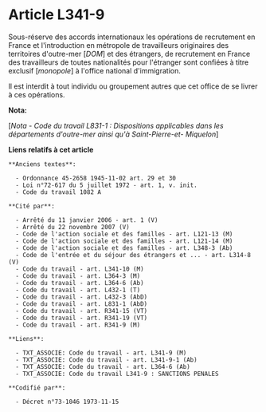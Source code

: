 # Article L341-9

Sous-réserve des accords internationaux les opérations de recrutement en France et l'introduction en métropole de
travailleurs originaires des territoires d'outre-mer [*DOM*] et des étrangers, de recrutement en France des travailleurs de
toutes nationalités pour l'étranger sont confiées à titre exclusif [*monopole*] à l'office national d'immigration.

Il est interdit à tout individu ou groupement autres que cet office de se livrer à ces opérations.

**Nota:**

[*Nota - Code du travail L831-1 : Dispositions applicables dans les départements d'outre-mer ainsi qu'à Saint-Pierre-et-
Miquelon*]

**Liens relatifs à cet article**

	**Anciens textes**:

	  - Ordonnance 45-2658 1945-11-02 art. 29 et 30
	  - Loi n°72-617 du 5 juillet 1972 - art. 1, v. init.
	  - Code du travail 1082 A

	**Cité par**:

	  - Arrêté du 11 janvier 2006 - art. 1 (V)
	  - Arrêté du 22 novembre 2007 (V)
	  - Code de l'action sociale et des familles - art. L121-13 (M)
	  - Code de l'action sociale et des familles - art. L121-14 (M)
	  - Code de l'action sociale et des familles - art. L348-3 (Ab)
	  - Code de l'entrée et du séjour des étrangers et ... - art. L314-8 (V)
	  - Code du travail - art. L341-10 (M)
	  - Code du travail - art. L364-3 (M)
	  - Code du travail - art. L364-6 (Ab)
	  - Code du travail - art. L432-1 (T)
	  - Code du travail - art. L432-3 (AbD)
	  - Code du travail - art. L831-1 (AbD)
	  - Code du travail - art. R341-15 (VT)
	  - Code du travail - art. R341-19 (VT)
	  - Code du travail - art. R341-9 (M)

	**Liens**:

	  - TXT_ASSOCIE: Code du travail - art. L341-9 (M)
	  - TXT_ASSOCIE: Code du travail - art. L341-9-1 (Ab)
	  - TXT_ASSOCIE: Code du travail - art. L364-6 (Ab)
	  - TXT_ASSOCIE: Code du travail L341-9 : SANCTIONS PENALES

	**Codifié par**:

	  - Décret n°73-1046 1973-11-15
